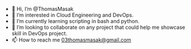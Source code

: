 - 👋 Hi, I’m @ThomasMasak
- 👀 I’m interested in Cloud Engineering and DevOps.
- 🌱 I’m currently learning scripting in bash and python.
- 💞️ I’m looking to collaborate on any project that could help me showcase skill in DevOps project.
- 📫 How to reach me 03thomasmasak@gmail.com

<!---
ThomasMasak/ThomasMasak is a ✨ special ✨ repository because its `README.md` (this file) appears on your GitHub profile.
You can click the Preview link to take a look at your changes.
--->
